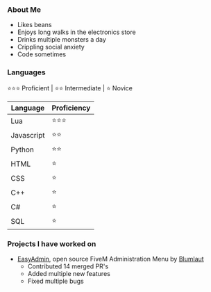 ### About Me
- Likes beans
- Enjoys long walks in the electronics store
- Drinks multiple monsters a day
- Crippling social anxiety
- Code sometimes

### Languages
⭐⭐⭐ Proficient | ⭐⭐ Intermediate | ⭐ Novice

|Language|Proficiency|
|---|---|
Lua | ⭐⭐⭐
Javascript | ⭐⭐
Python | ⭐⭐
HTML | ⭐
CSS | ⭐
C++ | ⭐
C# | ⭐
SQL | ⭐

### Projects I have worked on
- [EasyAdmin](https://github.com/Blumlaut/EasyAdmin), open source FiveM Administration Menu by [Blumlaut](https://github.com/Blumlaut)
   - Contributed 14 merged PR's
   - Added multiple new features
   - Fixed multiple bugs
